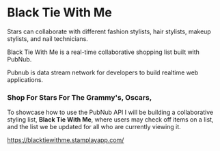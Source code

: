 # Black Tie With Me

Stars can collaborate with different fashion stylists, hair stylists, makeup stylists, and nail technicians.

Black Tie With Me is a real-time collaborative shopping list built with PubNub.

Pubnub is data stream network for developers to build realtime web applications.

### Shop For Stars For The Grammy's, Oscars,

To showcase how to use the PubNub API I will be building a collaborative styling list, **Black Tie With Me**, where users may check off items on a list, and the list we be updated for all who are currently viewing it.

https://blacktiewithme.stamplayapp.com/
